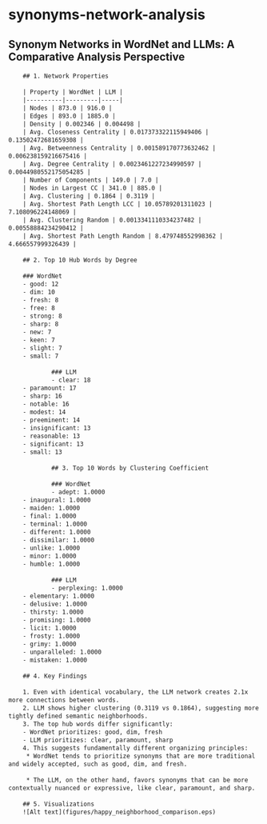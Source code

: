 # synonyms-network-analysis

## Synonym Networks in WordNet and LLMs: A Comparative Analysis Perspective

        ## 1. Network Properties

        | Property | WordNet | LLM |
        |----------|---------|-----|
        | Nodes | 873.0 | 916.0 |
        | Edges | 893.0 | 1885.0 |
        | Density | 0.002346 | 0.004498 |
        | Avg. Closeness Centrality | 0.017373322115949406 | 0.13502472681659308 |
        | Avg. Betweenness Centrality | 0.001589170773632462 | 0.006238159216675416 |
        | Avg. Degree Centrality | 0.0023461227234990597 | 0.0044980552175054285 |
        | Number of Components | 149.0 | 7.0 |
        | Nodes in Largest CC | 341.0 | 885.0 |
        | Avg. Clustering | 0.1864 | 0.3119 |
        | Avg. Shortest Path Length LCC | 10.05789201311023 | 7.108096224148069 |
        | Avg. Clustering Random | 0.0013341110334237482 | 0.00558884234290412 |
        | Avg. Shortest Path Length Random | 8.479748552998362 | 4.666557999326439 |

        ## 2. Top 10 Hub Words by Degree

        ### WordNet
        - good: 12
        - dim: 10
        - fresh: 8
        - free: 8
        - strong: 8
        - sharp: 8
        - new: 7
        - keen: 7
        - slight: 7
        - small: 7
        
                ### LLM
                - clear: 18
        - paramount: 17
        - sharp: 16
        - notable: 16
        - modest: 14
        - preeminent: 14
        - insignificant: 13
        - reasonable: 13
        - significant: 13
        - small: 13
        
                ## 3. Top 10 Words by Clustering Coefficient
        
                ### WordNet
                - adept: 1.0000
        - inaugural: 1.0000
        - maiden: 1.0000
        - final: 1.0000
        - terminal: 1.0000
        - different: 1.0000
        - dissimilar: 1.0000
        - unlike: 1.0000
        - minor: 1.0000
        - humble: 1.0000
        
                ### LLM
                - perplexing: 1.0000
        - elementary: 1.0000
        - delusive: 1.0000
        - thirsty: 1.0000
        - promising: 1.0000
        - licit: 1.0000
        - frosty: 1.0000
        - grimy: 1.0000
        - unparalleled: 1.0000
        - mistaken: 1.0000

        ## 4. Key Findings

        1. Even with identical vocabulary, the LLM network creates 2.1x more connections between words.
        2. LLM shows higher clustering (0.3119 vs 0.1864), suggesting more tightly defined semantic neighborhoods.
        3. The top hub words differ significantly:
        - WordNet prioritizes: good, dim, fresh
        - LLM prioritizes: clear, paramount, sharp
        4. This suggests fundamentally different organizing principles:
         * WordNet tends to prioritize synonyms that are more traditional and widely accepted, such as good, dim, and fresh.

         * The LLM, on the other hand, favors synonyms that can be more contextually nuanced or expressive, like clear, paramount, and sharp.

        ## 5. Visualizations
        ![Alt text](figures/happy_neighborhood_comparison.eps) 
